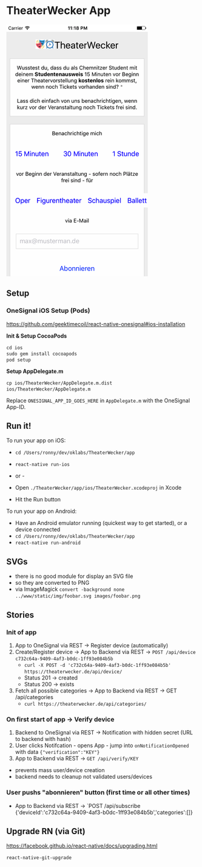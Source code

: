 # TheaterWecker App

![Screenshot iOS](screenshot-ios.png)
 
## Setup


### OneSignal iOS Setup (Pods)

https://github.com/geektimecoil/react-native-onesignal#ios-installation

**Init & Setup CocoaPods**

```
cd ios
sudo gem install cocoapods
pod setup
```

**Setup AppDelegate.m**

```
cp ios/TheaterWecker/AppDelegate.m.dist ios/TheaterWecker/AppDelegate.m
```

Replace `ONESIGNAL_APP_ID_GOES_HERE` in `AppDelegate.m` with the OneSignal App-ID.


## Run it!

To run your app on iOS:
- `cd /Users/ronny/dev/oklabs/TheaterWecker/app`
- `react-native run-ios`

- or -

- Open `./TheaterWecker/app/ios/TheaterWecker.xcodeproj` in Xcode
- Hit the Run button

To run your app on Android:

- Have an Android emulator running (quickest way to get started), or a device connected
- `cd /Users/ronny/dev/oklabs/TheaterWecker/app`
- `react-native run-android`

## SVGs

- there is no good module for display an SVG file
- so they are converted to PNG
- via ImageMagick `convert -background none ../www/static/img/foobar.svg images/foobar.png`


## Stories

### Init of app

1. App to OneSignal via REST -> Register device (automatically)
2. Create/Register device -> App to Backend via REST -> `POST /api/device c732c64a-9409-4af3-b0dc-1ff93e084b5b`
   - `curl -X POST -d 'c732c64a-9409-4af3-b0dc-1ff93e084b5b' https://theaterwecker.de/api/device/`
   - Status 201 -> created
   - Status 200 -> exists
3. Fetch all possible categories -> App to Backend via REST -> GET /api/categories
   - `curl https://theaterwecker.de/api/categories/`

### On first start of app -> Verify device

1. Backend to OneSignal via REST -> Notification with hidden secret (URL to backend with hash)
2. User clicks Notifcation - opens App - jump into `onNotificationOpened` with data `{"verification":"KEY"}`
3. App to Backend via REST -> `GET /api/verify/KEY`

- prevents mass user/device creation
- backend needs to cleanup not validated users/devices

### User pushs "abonnieren" button (first time or all other times)

- App to Backend via REST ->  `POST /api/subscribe {'deviceId':'c732c64a-9409-4af3-b0dc-1ff93e084b5b','categories':[]}


## Upgrade RN (via Git)

https://facebook.github.io/react-native/docs/upgrading.html

```
react-native-git-upgrade
```
